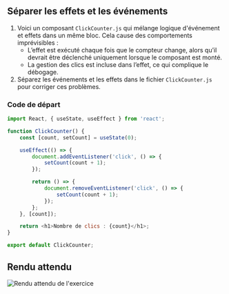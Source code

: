 ## Séparer les effets et les événements

1. Voici un composant `ClickCounter.js` qui mélange logique d'événement et effets dans un même bloc. Cela cause des comportements imprévisibles :
    - L’effet est exécuté chaque fois que le compteur change, alors qu’il devrait être déclenché uniquement lorsque le composant est monté.
    - La gestion des clics est incluse dans l’effet, ce qui complique le débogage.
2. Séparez les événements et les effets dans le fichier `ClickCounter.js` pour corriger ces problèmes.

### Code de départ
```javascript
import React, { useState, useEffect } from 'react';

function ClickCounter() {
    const [count, setCount] = useState(0);

    useEffect(() => {
        document.addEventListener('click', () => {
            setCount(count + 1);
        });

        return () => {
            document.removeEventListener('click', () => {
                setCount(count + 1);
            });
        };
    }, [count]);

    return <h1>Nombre de clics : {count}</h1>;
}

export default ClickCounter;
```

## Rendu attendu

<img src="../img/rendu_exo_32.png" alt="Rendu attendu de l'exercice">